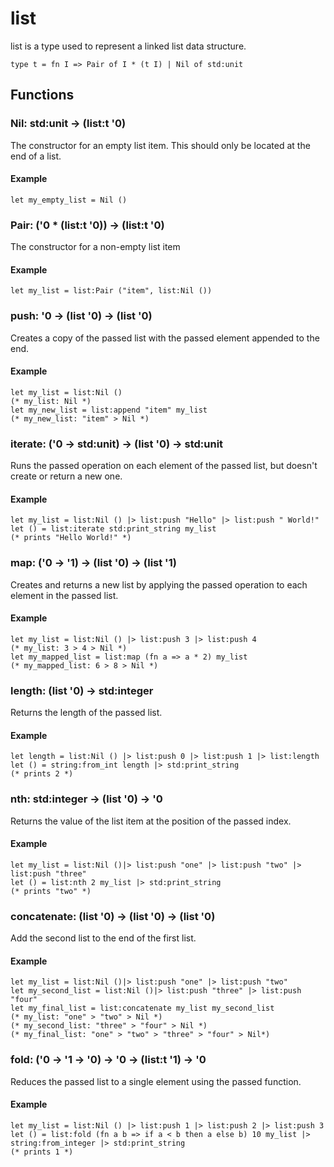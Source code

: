 # list
list is a type used to represent a linked list data structure.
```
type t = fn I => Pair of I * (t I) | Nil of std:unit
```
## Functions
### Nil: std:unit -> (list:t '0)
The constructor for an empty list item. This should only be located at the end of a list.
#### Example
```
let my_empty_list = Nil ()
```
### Pair: ('0 * (list:t '0)) -> (list:t '0)
The constructor for a non-empty list item
#### Example
```
let my_list = list:Pair ("item", list:Nil ())
```
### push: '0 -> (list '0) -> (list '0)
Creates a copy of the passed list with the passed element appended to the end.
#### Example
```
let my_list = list:Nil ()
(* my_list: Nil *)
let my_new_list = list:append "item" my_list 
(* my_new_list: "item" > Nil *)
```
### iterate: ('0 -> std:unit) -> (list '0) -> std:unit
Runs the passed operation on each element of the passed list, but doesn't create or return a new one.
#### Example
```
let my_list = list:Nil () |> list:push "Hello" |> list:push " World!"
let () = list:iterate std:print_string my_list
(* prints "Hello World!" *)
```
### map: ('0 -> '1) -> (list '0) -> (list '1)
Creates and returns a new list by applying the passed operation to each element in the passed list.
#### Example
```
let my_list = list:Nil () |> list:push 3 |> list:push 4 
(* my_list: 3 > 4 > Nil *)
let my_mapped_list = list:map (fn a => a * 2) my_list
(* my_mapped_list: 6 > 8 > Nil *)
```
### length: (list '0) -> std:integer
Returns the length of the passed list.
#### Example
```
let length = list:Nil () |> list:push 0 |> list:push 1 |> list:length
let () = string:from_int length |> std:print_string
(* prints 2 *)
```
### nth: std:integer -> (list '0) -> '0
Returns the value of the list item at the position of the passed index.
#### Example
```
let my_list = list:Nil ()|> list:push "one" |> list:push "two" |> list:push "three"
let () = list:nth 2 my_list |> std:print_string
(* prints "two" *)
```
### concatenate: (list '0) -> (list '0) -> (list '0) 
Add the second list to the end of the first list.
#### Example
```
let my_list = list:Nil ()|> list:push "one" |> list:push "two" 
let my_second_list = list:Nil ()|> list:push "three" |> list:push "four" 
let my_final_list = list:concatenate my_list my_second_list
(* my_list: "one" > "two" > Nil *)
(* my_second_list: "three" > "four" > Nil *)
(* my_final_list: "one" > "two" > "three" > "four" > Nil*)
```
### fold: ('0 -> '1 -> '0) -> '0 -> (list:t '1) -> '0
Reduces the passed list to a single element using the passed function.
#### Example
```
let my_list = list:Nil () |> list:push 1 |> list:push 2 |> list:push 3
let () = list:fold (fn a b => if a < b then a else b) 10 my_list |> string:from_integer |> std:print_string
(* prints 1 *)
```